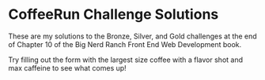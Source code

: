 # CoffeeRun Challenge Solutions
These are my solutions to the Bronze, Silver, and Gold challenges at the end of Chapter 10 of the Big Nerd Ranch Front End Web Development book.

Try filling out the form with the largest size coffee with a flavor shot and max caffeine to see what comes up!

